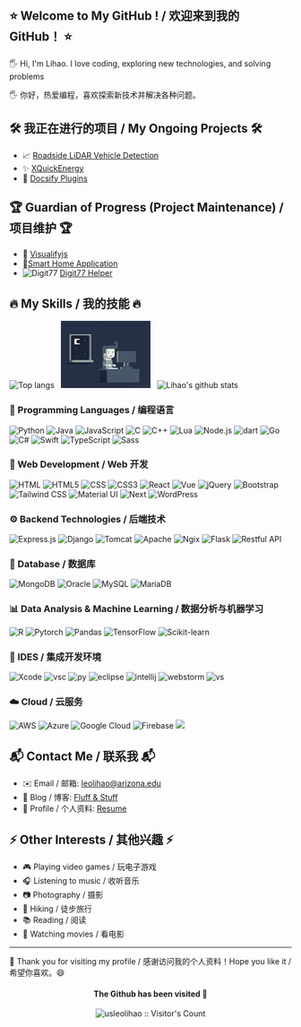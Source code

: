## ⭐ Welcome to My GitHub ! / 欢迎来到我的 GitHub！ ⭐

🖐️ Hi, I'm Lihao. I love coding, exploring new technologies, and solving
problems

🖐️ 你好，热爱编程，喜欢探索新技术并解决各种问题。

## 🛠 我正在进行的项目 / My Ongoing Projects 🛠

- 📈 [Roadside LiDAR Vehicle Detection](#)
- ✨ [XQuickEnergy](/projs/xQuickEnergy/)
- 🌈 [Docsify Plugins](/projs/docsify-plugins/)

## 🏆 Guardian of Progress (Project Maintenance) / 项目维护 🏆

- 🥇 [Visualifyjs](https://visualify.pharmacy.arizona.edu/)
- 🚀[Smart Home Application](https://www.lgcyaxi.net/ECE513_IOT_Project/)
- <image src='res/digit77.png' alt="Digit77" width="25px"/></image> [Digit77 Helper](https://greasyfork.org/zh-CN/scripts/495107-digit77-helper)

## 🔥 My Skills / 我的技能 🔥

<p align="left">
  <img height="120px" src="https://github-readme-stats-sigma-five.vercel.app/api/top-langs/?username=usleolihao&layout=compact&show_icons=true&theme=radical" alt="Top langs" /> 
   
  <img src="res/typing.gif" alt="coding" style="height:120px"  />
   
  <img height="120px" src="https://github-readme-stats-sigma-five.vercel.app/api?username=usleolihao&show_icons=true&theme=radical" alt="Lihao's github stats" />
</p>

### 💪 Programming Languages / 编程语言

<p>
  <img alt="Python" src="https://img.shields.io/badge/Python-FFD43B?style=for-the-badge&logo=python&logoColor=darkgreen"/>
  <img alt="Java" src="https://img.shields.io/badge/java-%23ED8B00.svg?&style=for-the-badge&logo=java&logoColor=white"/>
  <img alt="JavaScript" src="https://img.shields.io/badge/javascript%20-%23323330.svg?&style=for-the-badge&logo=javascript&logoColor=%23F7DF1E"/>
  <img alt="C" src="https://img.shields.io/badge/c%20-%2300599C.svg?&style=for-the-badge&logo=c&logoColor=white"/>
  <img alt="C++" src="https://img.shields.io/badge/c++%20-%2300599C.svg?&style=for-the-badge&logo=c%2B%2B&ogoColor=white"/>
  <img alt="Lua" src="https://img.shields.io/badge/Lua-2C2D72?style=for-the-badge&logo=lua&logoColor=white"/>
  <img alt="Node.js" src="https://img.shields.io/badge/node.js%20-%2343853D.svg?&style=for-the-badge&logo=node.js&logoColor=white"/>
  <img alt="dart" src="https://img.shields.io/badge/Dart-0175C2?style=for-the-badge&logo=dart&logoColor=white"/>
  <img alt="Go" src="https://img.shields.io/badge/Go-00ADD8?style=for-the-badge&logo=go&logoColor=white"/>
  <img alt="C#" src="https://img.shields.io/badge/C%23-239120?style=for-the-badge&logo=c-sharp&logoColor=white"/>
  <img alt="Swift" src="https://img.shields.io/badge/Swift-FA7343?style=for-the-badge&logo=swift&logoColor=white"/>
  <img alt="TypeScript" src="https://img.shields.io/badge/TypeScript-007ACC?style=for-the-badge&logo=typescript&logoColor=white"/>
  <img alt="Sass" src="https://img.shields.io/badge/Sass-CC6699?style=for-the-badge&logo=sass&logoColor=white"/>
</p>

### 🚀 Web Development / Web 开发

<p>
  <img alt="HTML" src="https://img.shields.io/badge/HTML-239120?style=for-the-badge&logo=html5&logoColor=white"/>
  <img alt="HTML5" src="https://img.shields.io/badge/html5%20-%23E34F26.svg?&style=for-the-badge&logo=html5&logoColor=white"/>
  <img alt="CSS" src="https://img.shields.io/badge/CSS-239120?&style=for-the-badge&logo=css3&logoColor=white"/>
  <img alt="CSS3" src="https://img.shields.io/badge/css3%20-%231572B6.svg?&style=for-the-badge&logo=css3&logoColor=white"/>
  <img alt="React" src="https://img.shields.io/badge/react%20-%2320232a.svg?&style=for-the-badge&logo=react&logoColor=61DAFB"/>
  <img alt="Vue" src="https://img.shields.io/badge/vue.js%20-%2335495e.svg?&style=for-the-badge&logo=vue.js&logoColor=%234FC08D"/>
  <img alt="jQuery" src="https://img.shields.io/badge/jquery%20-%230769AD.svg?&style=for-the-badge&logo=jquery&logoColor=white"/>
  <img alt="Bootstrap" src="https://img.shields.io/badge/Bootstrap-239120?style=for-the-badge&logo=bootstrap&logoColor=white"/>
  <img alt="Tailwind CSS" src="https://img.shields.io/badge/Tailwind_CSS-239120?style=for-the-badge&logo=tailwind-css&logoColor=white"/>
  <img alt="Material UI" src="https://img.shields.io/badge/Material_UI-239120?style=for-the-badge&logo=material-ui&logoColor=white"/>
  <img alt="Next" src="https://img.shields.io/badge/Next-black?style=for-the-badge&logo=next.js&logoColor=white"/>
  <img alt="WordPress" src="https://img.shields.io/badge/WordPress-21759B?style=for-the-badge&logo=wordpress&logoColor=white"/>
</p>

### ⚙️ Backend Technologies / 后端技术

<p>
  <img alt="Express.js" src="https://img.shields.io/badge/express.js%20-%23404d59.svg?&style=for-the-badge"/>
  <img alt="Django" src="https://img.shields.io/badge/Django-092E20?style=for-the-badge&logo=django&logoColor=white"/>
  <img alt="Tomcat" src="https://img.shields.io/badge/Tomcat-F8DC75?style=for-the-badge&logo=apache-tomcat&logoColor=black"/>
  <img alt="Apache" src="https://img.shields.io/badge/Apache-D22128?style=for-the-badge&logo=apache&logoColor=white"/>
  <img alt="Ngix" src="https://img.shields.io/badge/Nginx-009639?style=for-the-badge&logo=nginx&logoColor=white"/>
  <img alt="Flask" src="https://img.shields.io/badge/Flask-000000?style=for-the-badge&logo=flask&logoColor=white"/>
  <img alt="Restful API" src="https://img.shields.io/badge/Restful%20API-005571?style=for-the-badge&logo=restfulapi&logoColor=white"/>
</p>

### 💾 Database / 数据库

<p>
  <img alt="MongoDB" src="https://img.shields.io/badge/MongoDB-4EA94B?style=for-the-badge&logo=mongodb&logoColor=white"/>
  <img alt="Oracle" src="https://img.shields.io/badge/Oracle-F80000?style=for-the-badge&logo=oracle&logoColor=black"/>
  <img alt="MySQL" src="https://img.shields.io/badge/MySQL-00000F?style=for-the-badge&logo=mysql&logoColor=white"/>
  <img alt="MariaDB" src="https://img.shields.io/badge/MariaDB-003545?style=for-the-badge&logo=mariadb&logoColor=white"/>
</p>

### 📊 Data Analysis & Machine Learning / 数据分析与机器学习

<p>
  <img alt="R" src="https://img.shields.io/badge/R-276DC3?style=for-the-badge&logo=r&logoColor=white"/>
  <img alt="Pytorch" src="https://img.shields.io/badge/Pytorch-FF6F00?style=for-the-badge&logo=Pytorch&logoColor=white"/>
  <img alt="Pandas" src="https://img.shields.io/badge/Pandas-2C2D72?style=for-the-badge&logo=pandas&logoColor=white"/>
  <img alt="TensorFlow" src="https://img.shields.io/badge/TensorFlow-FF6F00?style=for-the-badge&logo=TensorFlow&logoColor=white"/>
  <img alt="Scikit-learn" src="https://img.shields.io/badge/scikit_learn-F7931E?style=for-the-badge&logo=scikit-learn&logoColor=white"/>
</p>

### 🔨 IDES / 集成开发环境

<p>
  <img alt="Xcode" src="https://img.shields.io/badge/Xcode_Beta-007ACC?style=for-the-badge&logo=Xcode&logoColor=white"/>
  <img alt="vsc" src="https://img.shields.io/badge/Visual_Studio_Code-0078D4?style=for-the-badge&logo=visual%20studio%20code&logoColor=white"/>
  <img alt="py" src="https://img.shields.io/badge/PyCharm-000000.svg?&style=for-the-badge&logo=PyCharm&logoColor=white"/>
  <img alt="eclipse" src="https://img.shields.io/badge/Eclipse-2C2255?style=for-the-badge&logo=eclipse&logoColor=white"/>
  <img alt="intellij" src="https://img.shields.io/badge/IntelliJ_IDEA-000000.svg?&style=for-the-badge&logo=intellij-idea&logoColor=white"/>
  <img alt="webstorm" src="https://img.shields.io/badge/WebStorm-000000.svg?&style=for-the-badge&logo=WebStorm&logoColor=white"/>
  <img alt="vs" src="https://img.shields.io/badge/Visual_Studio-5C2D91?style=for-the-badge&logo=visual%20studio&logoColor=white"/>
</p>

### ☁️ Cloud / 云服务

<p>
  <img alt="AWS" src="https://img.shields.io/badge/AWS-232F3E?style=for-the-badge&logo=amazonaws&logoColor=white"/>
  <img alt="Azure" src="https://img.shields.io/badge/Azure-0089D6?style=for-the-badge&logo=microsoftazure&logoColor=white"/>
  <img alt="Google Cloud" src="https://img.shields.io/badge/Google_Cloud-4285F4?style=for-the-badge&logo=googlecloud&logoColor=white"/>
  <img alt="Firebase" src="https://img.shields.io/badge/Firebase-FFCA28?style=for-the-badge&logo=firebase&logoColor=black"/>
  <img lat="TX Cloud" src="https://img.shields.io/badge/Tencent_Cloud-0078D6?style=for-the-badge&logo=tencentcloud&logoColor=white"/>
</p>

## 📬 Contact Me / 联系我 📬

- ✉️ Email / 邮箱: leolihao@arizona.edu
- 📝 Blog / 博客: [Fluff &amp; Stuff](https://www.lgcyaxi.net)
- 👤 Profile / 个人资料:
  [Resume](https://lgcyaxi.net/#/README?id=about-me)

## ⚡️ Other Interests / 其他兴趣 ⚡️

- 🎮 Playing video games / 玩电子游戏
- 🎧 Listening to music / 收听音乐
- 📷 Photography / 摄影
- :hiking_boot: Hiking / 徒步旅行
- 📚 Reading / 阅读
- 🎥 Watching movies / 看电影

---

👏 Thank you for visiting my profile / 感谢访问我的个人资料！Hope you like
it / 希望你喜欢。😄

<h4 align="center">The Github has been visited 👀</h4>
<p align="center"><img src="https://profile-counter.glitch.me/usleolihao/count.svg" alt="usleolihao :: Visitor's Count" /></p>

<!--
🟩🟨🟥
- :1st_place_medal: Project 1
:rocket: 项目4 / Project 4
:zap: 项目5 / Project 5
🔥 项目6 / Project 6
:star2: 项目7 / Project 7
:sunglasses: 项目8 / Project 8
:tada: 项目9 / Project 9
:sparkles: :rainbow: :boom:  :balloon: :sun_with_face: :hatching_chick:
-   :balloon: [WordPress Theme](/wordpress-theme/): 🟨🟨🟥🟥🟥🟥🟥🟥🟥🟥 (0%)
-   :boom: [Sliing window simulator for Network](/sliding-window-simulator/):🟨🟨🟥🟥🟥🟥🟥🟥🟥🟥(0%)
-->
